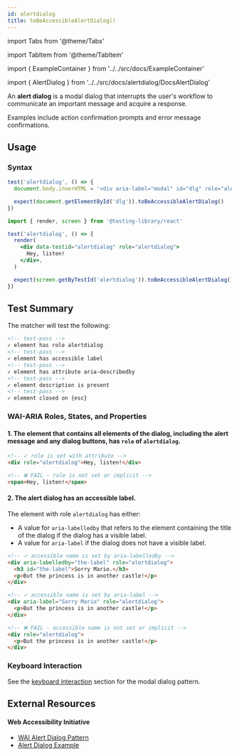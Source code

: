 ```yaml
---
id: alertdialog
title: toBeAccessibleAlertDialog()
---
```


import Tabs from '@theme/Tabs'

import TabItem from '@theme/TabItem'

import { ExampleContainer } from '../../src/docs/ExampleContainer'

import { AlertDialog } from '../../src/docs/alertdialog/DocsAlertDialog'

<div className="intro-text">An <strong>alert dialog</strong> is a modal dialog that interrupts the user's workflow to communicate an important message and acquire a response.</div>

Examples include action confirmation prompts and error message confirmations.

<ExampleContainer>
  <AlertDialog />
</ExampleContainer>

## Usage

### Syntax

<Tabs>
<TabItem label="Vanilla JS" value="js">

```js
test('alertdialog', () => {
  document.body.innerHTML = '<div aria-label="modal" id="dlg" role="alertdialog">👍</div>'

  expect(document.getElementById('dlg')).toBeAccessibleAlertDialog()
})
```

</TabItem>
<TabItem default label="React + Testing Library" value="rtl">

```jsx
import { render, screen } from '@testing-library/react'

test('alertdialog', () => {
  render(
    <div data-testid="alertdialog" role="alertdialog">
      Hey, listen!
    </div>,
  )

  expect(screen.getByTestId('alertdialog')).toBeAccessibleAlertDialog()
})
```

</TabItem>
</Tabs>

## Test Summary

The matcher will test the following:

```html
<!-- test-pass -->
✓ element has role alertdialog
<!-- test-pass -->
✓ element has accessible label
<!-- test-pass -->
✓ element has attribute aria-describedby
<!-- test-pass -->
✓ element description is present
<!-- test-pass -->
✓ element closed on {esc}
```

### WAI-ARIA Roles, States, and Properties

#### 1. The element that contains all elements of the dialog, including the alert message and any dialog buttons, has `role` of `alertdialog`.

```html
<!-- ✓ role is set with attribute -->
<div role="alertdialog">Hey, listen!</div>

<!-- ❌ FAIL - role is not set or implicit -->
<span>Hey, listen!</span>
```

#### 2. The alert dialog has an accessible label.

The element with role `alertdialog` has either:

- A value for `aria-labelledby` that refers to the element containing the title of the dialog if the dialog has a visible label.
- A value for `aria-label` if the dialog does not have a visible label.

```html
<!-- ✓ accessible name is set by aria-labelledby -->
<div aria-labelledby="the-label" role="alertdialog">
  <h3 id="the-label">Sorry Mario.</h3>
  <p>But the princess is in another castle!</p>
</div>

<!-- ✓ accessible name is set by aria-label -->
<div aria-label="Sorry Mario" role="alertdialog">
  <p>But the princess is in another castle!</p>
</div>

<!-- ❌ FAIL - accessible name is not set or implicit -->
<div role="alertdialog">
  <p>But the princess is in another castle!</p>
</div>
```

### Keyboard Interaction

See the [keyboard interaction](/matchers/dialog#keyboard-interaction) section for the modal dialog pattern.

## External Resources

#### Web Accessibility Initiative

- [WAI Alert Dialog Pattern](https://www.w3.org/WAI/ARIA/apg/patterns/alertdialog/)
- [Alert Dialog Example](https://www.w3.org/WAI/ARIA/apg/example-index/dialog-modal/alertdialog.html)
